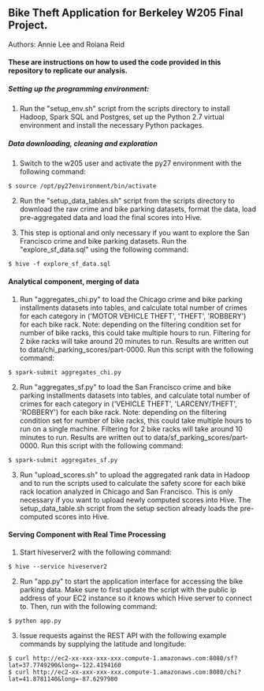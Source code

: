 ## Bike Theft Application for Berkeley W205 Final Project.
Authors: Annie Lee and Roiana Reid

#### These are instructions on how to used the code provided in this repository to replicate our analysis.

##### Setting up the programming environment:

1. Run the "setup_env.sh" script from the scripts directory to install Hadoop, Spark SQL and Postgres, set up the Python 2.7 virtual environment and install the necessary Python packages.

##### Data downloading, cleaning and exploration

1. Switch to the w205 user and activate the py27 environment with the following command:  
```
$ source /opt/py27environment/bin/activate
```

2. Run the "setup_data_tables.sh" script from the scripts directory to download the raw crime and bike parking datasets, format the data, load pre-aggregated data and load the final scores into Hive.

3. This step is optional and only necessary if you want to explore the San Francisco crime and bike parking datasets. Run the "explore_sf_data.sql" using the following command:
```
$ hive -f explore_sf_data.sql
```

#### Analytical component, merging of data

1. Run "aggregates_chi.py" to load the Chicago crime and bike parking installments datasets into tables, and calculate total number of crimes for each category in ('MOTOR VEHICLE THEFT', 'THEFT', 'ROBBERY') for each bike rack. Note: depending on the filtering condition set for number of bike racks, this could take multiple hours to run. Filtering for 2 bike racks will take around 20 minutes to run. Results are written out to data/chi_parking_scores/part-0000. Run this script with the following command:  
```
$ spark-submit aggregates_chi.py
```

2. Run "aggregates_sf.py" to load the San Francisco crime and bike parking installments datasets into tables, and calculate total number of crimes for each category in ('VEHICLE THEFT', 'LARCENY/THEFT', 'ROBBERY') for each bike rack. Note: depending on the filtering condition set for number of bike racks, this could take multiple hours to run on a single machine. Filtering for 2 bike racks will take around 10 minutes to run. Results are written out to data/sf_parking_scores/part-0000. Run this script with the following command:
```
$ spark-submit aggregates_sf.py
```

3. Run "upload_scores.sh" to upload the aggregated rank data in Hadoop and to run the scripts used to calculate the safety score for each bike rack location analyzed in Chicago and San Francisco. This is only necessary if you want to upload newly computed scores into Hive. The setup_data_table.sh script from the setup section already loads the pre-computed scores into Hive. 

#### Serving Component with Real Time Processing

1. Start hiveserver2 with the following command:  
```
$ hive --service hiveserver2
```

2. Run "app.py" to start the application interface for accessing the bike parking data. Make sure to first update the script with the public ip address of your EC2 instance so it knows which Hive server to connect to. Then, run with the following command:  
```
$ python app.py
```

3. Issue requests against the REST API with the following example commands by supplying the latitude and longitude:  
```
$ curl http://ec2-xx-xxx-xxx-xxx.compute-1.amazonaws.com:8080/sf?lat=37.7749290&long=-122.4194160
$ curl http://ec2-xx-xxx-xxx-xxx.compute-1.amazonaws.com:8080/chi?lat=41.8781140&long=-87.6297980
```





